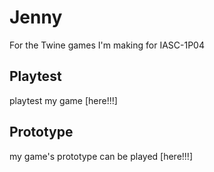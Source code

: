 # Jenny

For the Twine games I'm making for IASC-1P04

## Playtest
playtest my game [here!!!]

## Prototype
my game's prototype can be played [here!!!]
